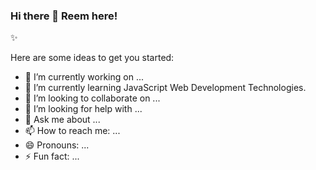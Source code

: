 ### Hi there 👋 Reem here!

✨ 

Here are some ideas to get you started:

- 🔭 I’m currently working on ...
- 🌱 I’m currently learning JavaScript Web Development Technologies.
- 👯 I’m looking to collaborate on ...
- 🤔 I’m looking for help with ...
- 💬 Ask me about ...
- 📫 How to reach me: ...
- 😄 Pronouns: ...
- ⚡ Fun fact: ...

